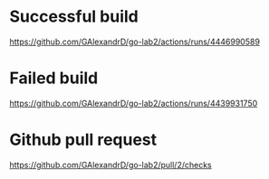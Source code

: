 # Successful build

https://github.com/GAlexandrD/go-lab2/actions/runs/4446990589

# Failed build

https://github.com/GAlexandrD/go-lab2/actions/runs/4439931750

# Github pull request

https://github.com/GAlexandrD/go-lab2/pull/2/checks